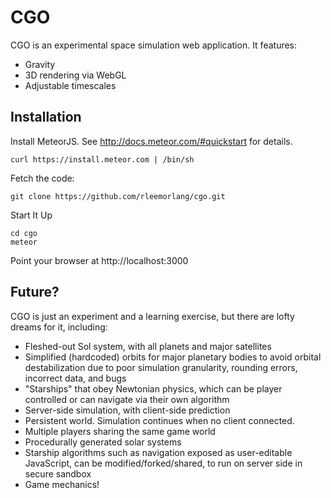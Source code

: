 # CGO

CGO is an experimental space simulation web application. It features:

* Gravity
* 3D rendering via WebGL
* Adjustable timescales

## Installation

Install MeteorJS. See http://docs.meteor.com/#quickstart for details.

    curl https://install.meteor.com | /bin/sh

Fetch the code:

    git clone https://github.com/rleemorlang/cgo.git

Start It Up

    cd cgo
    meteor

Point your browser at http://localhost:3000

## Future?

CGO is just an experiment and a learning exercise, but there are lofty 
dreams for it, including:

* Fleshed-out Sol system, with all planets and major satellites
* Simplified (hardcoded) orbits for major planetary bodies to avoid
  orbital destabilization due to poor simulation granularity, rounding errors,
  incorrect data, and bugs
* "Starships" that obey Newtonian physics, which can be player controlled
  or can navigate via their own algorithm
* Server-side simulation, with client-side prediction
* Persistent world. Simulation continues when no client connected.
* Multiple players sharing the same game world
* Procedurally generated solar systems
* Starship algorithms such as navigation exposed as user-editable JavaScript,
  can be modified/forked/shared, to run on server side in secure sandbox
* Game mechanics!


